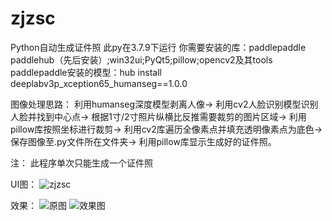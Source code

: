 # zjzsc
Python自动生成证件照
此py在3.7.9下运行
你需要安装的库：paddlepaddle paddlehub（先后安装）;win32ui;PyQt5;pillow;opencv2及其tools
paddlepaddle安装的模型：hub install deeplabv3p_xception65_humanseg==1.0.0

图像处理思路：
利用humanseg深度模型剥离人像→
利用cv2人脸识别模型识别人脸并找到中心点→
根据1寸/2寸照片纵横比反推需要裁剪的图片区域→
利用pillow库按照坐标进行裁剪→
利用cv2库遍历全像素点并填充透明像素点为底色→
保存图像至.py文件所在文件夹→
利用pillow库显示生成好的证件照。

注：
此程序单次只能生成一个证件照

UI图：
![zjzsc](https://user-images.githubusercontent.com/88222209/135122015-a1e3a286-1961-4e18-9eff-4d4054c6e178.png)

效果：
![原图](https://user-images.githubusercontent.com/88222209/135122157-57704ff4-cf14-47f5-9aea-ec5ea42dede0.jpg)
![效果图](https://user-images.githubusercontent.com/88222209/135122163-8ddcd7c8-9643-4292-b49a-788f0f82707f.png)
